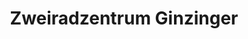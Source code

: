 ---
title: "Zweiradzentrum Ginzinger"
url: /stattersdorf/zweiradzentrum-ginzinger/
shop: Motorrad
---